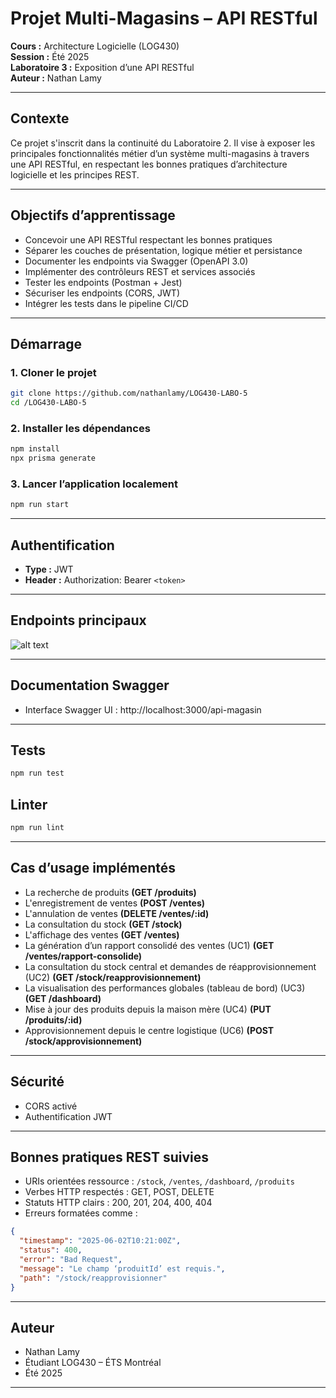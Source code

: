 # Projet Multi-Magasins – API RESTful

**Cours :** Architecture Logicielle (LOG430)  
**Session :** Été 2025  
**Laboratoire 3 :** Exposition d’une API RESTful  
**Auteur :** Nathan Lamy

---

## Contexte

Ce projet s'inscrit dans la continuité du Laboratoire 2. Il vise à exposer les principales fonctionnalités métier d’un système multi-magasins à travers une API RESTful, en respectant les bonnes pratiques d’architecture logicielle et les principes REST.

---

## Objectifs d’apprentissage

- Concevoir une API RESTful respectant les bonnes pratiques  
- Séparer les couches de présentation, logique métier et persistance  
- Documenter les endpoints via Swagger (OpenAPI 3.0)  
- Implémenter des contrôleurs REST et services associés  
- Tester les endpoints (Postman + Jest)  
- Sécuriser les endpoints (CORS, JWT)  
- Intégrer les tests dans le pipeline CI/CD  

---

## Démarrage

### 1. Cloner le projet

```bash
git clone https://github.com/nathanlamy/LOG430-LABO-5
cd /LOG430-LABO-5
```

### 2. Installer les dépendances

```bash
npm install
npx prisma generate
```

### 3. Lancer l’application localement

```bash
npm run start
```

---

## Authentification

- **Type :** JWT  
- **Header :** Authorization: Bearer `<token>`

---

## Endpoints principaux

![alt text](image.png)

---

## Documentation Swagger

- Interface Swagger UI : http://localhost:3000/api-magasin

---

## Tests

```bash
npm run test
```

## Linter

```bash
npm run lint
```

---

## Cas d’usage implémentés

- La recherche de produits **(GET /produits)**
- L'enregistrement de ventes **(POST /ventes)**
- L'annulation de ventes **(DELETE /ventes/:id)**
- La consultation du stock **(GET /stock)**
- L'affichage des ventes **(GET /ventes)**
- La génération d’un rapport consolidé des ventes (UC1) **(GET /ventes/rapport-consolide)**
- La consultation du stock central et demandes de réapprovisionnement (UC2) **(GET /stock/reapprovisionnement)**
- La visualisation des performances globales (tableau de bord) (UC3) **(GET /dashboard)**
- Mise à jour des produits depuis la maison mère (UC4) **(PUT /produits/:id)**
- Approvisionnement depuis le centre logistique (UC6) **(POST /stock/approvisionnement)**

---

## Sécurité

- CORS activé  
- Authentification JWT

---

## Bonnes pratiques REST suivies

- URIs orientées ressource : `/stock`, `/ventes`, `/dashboard`, `/produits`
- Verbes HTTP respectés : GET, POST, DELETE  
- Statuts HTTP clairs : 200, 201, 204, 400, 404  
- Erreurs formatées comme :

```json
{
  "timestamp": "2025-06-02T10:21:00Z",
  "status": 400,
  "error": "Bad Request",
  "message": "Le champ ‘produitId’ est requis.",
  "path": "/stock/reapprovisionner"
}
```

---

## Auteur

- Nathan Lamy  
- Étudiant LOG430 – ÉTS Montréal  
- Été 2025

---